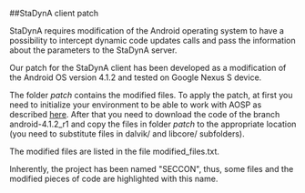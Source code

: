 ##StaDynA client patch

StaDynA requires modification of the Android operating system to have a
possibility to intercept dynamic code updates calls and pass the information 
about the parameters to the StaDynA server.

Our patch for the StaDynA client has been developed as a modification of the 
Android OS version 4.1.2 and tested on Google Nexus S device.

The folder *patch* contains the modified files. To apply the patch, at
first you need to initialize your environment to be able to work with AOSP as
described [here](http://source.android.com/source/building.html). After that you
need to download the code of the branch android-4.1.2_r1 and copy the files in
folder *patch* to the appropriate location (you need to substitute files in 
dalvik/ and libcore/ subfolders).

The modified files are listed in the file modified_files.txt.

Inherently, the project has been named "SECCON", thus, some files and the
modified pieces of code are highlighted with this name.
